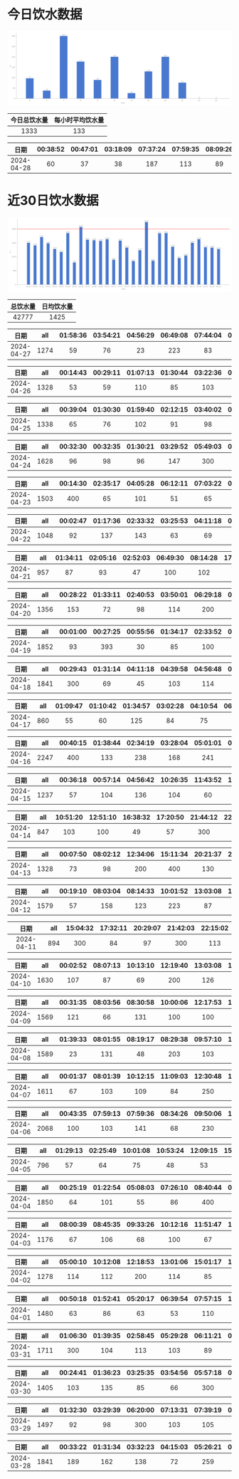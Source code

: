 # 今日饮水数据

<div align=center>
<img src="today.png" style="zoom: 100%;" />

| 今日总饮水量 | 每小时平均饮水量 |
| :----: | :----: |
| 1333 | 133 |
</div>

| 日期 | 00:38:52 | 00:47:01 | 03:18:09 | 07:37:24 | 07:59:35 | 08:09:26 | 08:56:47 | 09:57:55 | 12:21:56 | 13:01:59 | 14:18:13 | 20:32:00 | 21:32:20 |
| :----: | :----: | :----: | :----: | :----: | :----: | :----: | :----: | :----: | :----: | :----: | :----: | :----: | :----: |
| 2024-04-28 | 60 | 37 | 38 | 187 | 113 | 89 | 88 | 89 | 200 | 26 | 130 | 200 | 76 |

# 近30日饮水数据

<div align=center>
<img src="30.png"style="zoom: 100%;" />

| 总饮水量 | 日均饮水量 |
| :----: | :----: |
| 42777 | 1425 |
</div>

| 日期 | all | 01:58:36 | 03:54:21 | 04:56:29 | 06:49:08 | 07:44:04 | 09:35:15 | 10:26:04 | 17:44:49 | 19:06:26 | 23:15:59 | 23:40:42 |
| :----: | :----: | :----: | :----: | :----: | :----: | :----: | :----: | :----: | :----: | :----: | :----: | :----: |
| 2024-04-27 | 1274 | 59 | 76 | 23 | 223 | 83 | 48 | 66 | 68 | 250 | 300 | 78 |

| 日期 | all | 00:14:43 | 00:29:11 | 01:07:13 | 01:30:44 | 03:22:36 | 04:08:49 | 05:02:26 | 07:24:03 | 09:25:16 | 18:26:20 | 20:32:52 | 22:02:38 | 22:23:09 | 23:56:45 |
| :----: | :----: | :----: | :----: | :----: | :----: | :----: | :----: | :----: | :----: | :----: | :----: | :----: | :----: | :----: | :----: |
| 2024-04-26 | 1328 | 53 | 59 | 110 | 85 | 103 | 72 | 85 | 56 | 66 | 300 | 78 | 123 | 67 | 71 |

| 日期 | all | 00:39:04 | 01:30:30 | 01:59:40 | 02:12:15 | 03:40:02 | 03:56:37 | 05:28:05 | 07:32:53 | 07:35:25 | 18:37:12 | 20:33:33 | 21:56:05 | 22:30:40 |
| :----: | :----: | :----: | :----: | :----: | :----: | :----: | :----: | :----: | :----: | :----: | :----: | :----: | :----: | :----: |
| 2024-04-25 | 1338 | 65 | 76 | 102 | 91 | 98 | 60 | 67 | 32 | 87 | 300 | 100 | 200 | 60 |

| 日期 | all | 00:32:30 | 00:32:35 | 01:30:21 | 03:29:52 | 05:49:03 | 06:01:13 | 16:46:05 | 20:16:26 | 20:48:06 | 21:18:16 | 22:42:37 | 23:20:21 | 23:53:15 |
| :----: | :----: | :----: | :----: | :----: | :----: | :----: | :----: | :----: | :----: | :----: | :----: | :----: | :----: | :----: |
| 2024-04-24 | 1628 | 96 | 98 | 96 | 147 | 300 | 55 | 67 | 300 | 83 | 137 | 57 | 103 | 89 |

| 日期 | all | 00:14:30 | 02:35:17 | 04:05:28 | 06:12:11 | 07:03:22 | 07:51:23 | 09:29:12 | 17:02:58 | 18:23:11 | 19:27:37 | 20:36:15 | 21:15:17 | 21:35:35 |
| :----: | :----: | :----: | :----: | :----: | :----: | :----: | :----: | :----: | :----: | :----: | :----: | :----: | :----: | :----: |
| 2024-04-23 | 1503 | 400 | 65 | 101 | 51 | 65 | 37 | 88 | 77 | 99 | 114 | 62 | 69 | 275 |

| 日期 | all | 00:02:47 | 01:17:36 | 02:33:32 | 03:25:53 | 04:11:18 | 05:53:06 | 07:51:50 | 16:56:43 | 18:03:23 | 20:34:07 |
| :----: | :----: | :----: | :----: | :----: | :----: | :----: | :----: | :----: | :----: | :----: | :----: |
| 2024-04-22 | 1048 | 92 | 137 | 143 | 63 | 69 | 73 | 53 | 48 | 300 | 70 |

| 日期 | all | 01:34:11 | 02:05:16 | 02:52:03 | 06:49:30 | 08:14:28 | 17:37:12 | 19:07:40 | 19:31:02 | 23:51:37 |
| :----: | :----: | :----: | :----: | :----: | :----: | :----: | :----: | :----: | :----: | :----: |
| 2024-04-21 | 957 | 87 | 93 | 47 | 100 | 102 | 67 | 94 | 67 | 300 |

| 日期 | all | 00:28:22 | 01:33:11 | 02:40:53 | 03:50:01 | 06:29:18 | 07:22:59 | 08:57:59 | 16:07:42 | 18:23:54 | 19:07:52 | 20:27:32 | 21:03:52 | 21:50:26 |
| :----: | :----: | :----: | :----: | :----: | :----: | :----: | :----: | :----: | :----: | :----: | :----: | :----: | :----: | :----: |
| 2024-04-20 | 1356 | 153 | 72 | 98 | 114 | 200 | 89 | 64 | 67 | 100 | 79 | 86 | 118 | 116 |

| 日期 | all | 00:01:00 | 00:27:25 | 00:55:56 | 01:34:17 | 02:33:52 | 03:04:18 | 03:30:54 | 04:51:25 | 07:25:57 | 08:36:51 | 16:45:04 | 18:17:37 | 18:52:43 | 20:42:27 | 22:41:58 |
| :----: | :----: | :----: | :----: | :----: | :----: | :----: | :----: | :----: | :----: | :----: | :----: | :----: | :----: | :----: | :----: | :----: |
| 2024-04-19 | 1852 | 93 | 393 | 30 | 85 | 100 | 251 | 66 | 183 | 64 | 68 | 91 | 200 | 60 | 82 | 86 |

| 日期 | all | 00:29:43 | 01:31:14 | 04:11:18 | 04:39:58 | 04:56:48 | 05:11:45 | 06:45:07 | 07:36:01 | 08:10:44 | 14:16:02 | 17:02:00 | 18:16:54 | 19:25:39 | 20:29:12 | 20:49:14 | 21:34:49 |
| :----: | :----: | :----: | :----: | :----: | :----: | :----: | :----: | :----: | :----: | :----: | :----: | :----: | :----: | :----: | :----: | :----: | :----: |
| 2024-04-18 | 1841 | 300 | 69 | 45 | 103 | 114 | 89 | 89 | 143 | 67 | 84 | 92 | 206 | 86 | 129 | 100 | 125 |

| 日期 | all | 01:09:47 | 01:10:42 | 01:34:57 | 03:02:28 | 04:10:54 | 06:21:15 | 07:06:25 | 09:13:13 | 17:47:33 | 19:15:48 | 20:23:20 |
| :----: | :----: | :----: | :----: | :----: | :----: | :----: | :----: | :----: | :----: | :----: | :----: | :----: |
| 2024-04-17 | 860 | 55 | 60 | 125 | 84 | 75 | 32 | 83 | 74 | 148 | 64 | 60 |

| 日期 | all | 00:40:15 | 01:38:44 | 02:34:19 | 03:28:04 | 05:01:01 | 05:33:05 | 07:26:00 | 12:53:41 | 16:42:55 | 18:28:01 | 18:58:30 | 20:36:35 | 21:33:23 | 22:26:13 |
| :----: | :----: | :----: | :----: | :----: | :----: | :----: | :----: | :----: | :----: | :----: | :----: | :----: | :----: | :----: | :----: |
| 2024-04-16 | 2247 | 400 | 133 | 238 | 168 | 241 | 91 | 210 | 46 | 84 | 123 | 123 | 125 | 155 | 110 |

| 日期 | all | 00:36:18 | 00:57:14 | 04:56:42 | 10:26:35 | 11:43:52 | 12:30:24 | 13:50:03 | 14:44:44 | 16:19:46 | 18:44:16 | 20:28:08 |
| :----: | :----: | :----: | :----: | :----: | :----: | :----: | :----: | :----: | :----: | :----: | :----: | :----: |
| 2024-04-15 | 1237 | 57 | 104 | 136 | 104 | 60 | 53 | 300 | 83 | 60 | 52 | 228 |

| 日期 | all | 10:51:20 | 12:51:10 | 16:38:32 | 17:20:50 | 21:44:12 | 22:04:33 | 23:28:48 |
| :----: | :----: | :----: | :----: | :----: | :----: | :----: | :----: | :----: |
| 2024-04-14 | 847 | 103 | 100 | 49 | 57 | 300 | 105 | 133 |

| 日期 | all | 00:07:50 | 08:02:12 | 12:34:06 | 15:11:34 | 20:21:37 | 21:52:21 | 23:12:32 | 23:55:04 |
| :----: | :----: | :----: | :----: | :----: | :----: | :----: | :----: | :----: | :----: |
| 2024-04-13 | 1328 | 73 | 98 | 200 | 400 | 130 | 67 | 300 | 60 |

| 日期 | all | 00:19:10 | 08:03:04 | 08:14:33 | 10:01:52 | 13:03:08 | 15:12:17 | 17:38:10 | 19:06:13 | 19:33:39 | 22:31:37 | 23:59:24 |
| :----: | :----: | :----: | :----: | :----: | :----: | :----: | :----: | :----: | :----: | :----: | :----: | :----: |
| 2024-04-12 | 1579 | 57 | 158 | 123 | 223 | 87 | 101 | 104 | 218 | 112 | 300 | 96 |

| 日期 | all | 15:04:32 | 17:32:11 | 20:29:07 | 21:42:03 | 22:15:02 |
| :----: | :----: | :----: | :----: | :----: | :----: | :----: |
| 2024-04-11 | 894 | 300 | 84 | 97 | 300 | 113 |

| 日期 | all | 00:02:52 | 08:07:13 | 10:13:10 | 12:19:40 | 13:03:08 | 14:59:41 | 16:14:11 | 16:41:51 | 19:42:05 | 21:32:03 | 23:02:15 |
| :----: | :----: | :----: | :----: | :----: | :----: | :----: | :----: | :----: | :----: | :----: | :----: | :----: |
| 2024-04-10 | 1630 | 107 | 87 | 69 | 200 | 126 | 289 | 84 | 167 | 300 | 80 | 121 |

| 日期 | all | 00:31:35 | 08:03:56 | 08:30:58 | 10:00:06 | 12:17:53 | 13:56:11 | 14:59:50 | 16:08:37 | 17:19:06 | 17:32:22 | 20:20:31 | 21:53:10 | 22:32:34 |
| :----: | :----: | :----: | :----: | :----: | :----: | :----: | :----: | :----: | :----: | :----: | :----: | :----: | :----: | :----: |
| 2024-04-09 | 1569 | 121 | 66 | 131 | 100 | 100 | 112 | 254 | 247 | 12 | 86 | 125 | 96 | 119 |

| 日期 | all | 01:39:33 | 08:01:55 | 08:19:17 | 08:29:38 | 09:57:10 | 12:20:06 | 13:04:11 | 15:13:28 | 17:29:59 | 18:20:38 | 19:07:58 | 21:18:35 | 23:11:17 |
| :----: | :----: | :----: | :----: | :----: | :----: | :----: | :----: | :----: | :----: | :----: | :----: | :----: | :----: | :----: |
| 2024-04-08 | 1589 | 23 | 131 | 48 | 203 | 103 | 200 | 102 | 105 | 104 | 125 | 199 | 149 | 97 |

| 日期 | all | 00:01:37 | 08:01:39 | 10:12:15 | 11:09:03 | 12:30:48 | 13:06:24 | 15:02:54 | 16:05:49 | 17:32:31 | 18:34:57 | 21:50:39 | 22:55:15 |
| :----: | :----: | :----: | :----: | :----: | :----: | :----: | :----: | :----: | :----: | :----: | :----: | :----: | :----: |
| 2024-04-07 | 1611 | 67 | 103 | 109 | 84 | 250 | 73 | 232 | 109 | 113 | 84 | 300 | 87 |

| 日期 | all | 00:43:35 | 07:59:13 | 07:59:36 | 08:34:26 | 09:50:06 | 10:16:49 | 11:33:32 | 12:17:49 | 13:05:16 | 14:28:51 | 14:52:59 | 15:16:54 | 16:31:37 | 17:08:00 | 20:57:46 | 23:47:34 |
| :----: | :----: | :----: | :----: | :----: | :----: | :----: | :----: | :----: | :----: | :----: | :----: | :----: | :----: | :----: | :----: | :----: | :----: |
| 2024-04-06 | 2068 | 100 | 103 | 141 | 68 | 230 | 107 | 102 | 200 | 137 | 103 | 96 | 83 | 114 | 145 | 250 | 89 |

| 日期 | all | 01:29:13 | 02:25:49 | 10:01:08 | 10:53:24 | 12:09:15 | 15:28:23 | 17:03:09 | 17:41:01 | 20:21:01 | 23:25:09 |
| :----: | :----: | :----: | :----: | :----: | :----: | :----: | :----: | :----: | :----: | :----: | :----: |
| 2024-04-05 | 796 | 57 | 64 | 75 | 48 | 53 | 58 | 47 | 62 | 250 | 82 |

| 日期 | all | 00:25:19 | 01:22:54 | 05:08:03 | 07:26:10 | 08:40:44 | 09:50:59 | 11:08:53 | 11:56:14 | 12:02:51 | 12:49:28 | 16:06:01 | 16:56:03 | 19:59:34 | 20:40:55 | 22:38:19 | 22:59:06 | 23:41:28 |
| :----: | :----: | :----: | :----: | :----: | :----: | :----: | :----: | :----: | :----: | :----: | :----: | :----: | :----: | :----: | :----: | :----: | :----: | :----: |
| 2024-04-04 | 1850 | 64 | 101 | 55 | 86 | 400 | 82 | 66 | 68 | 80 | 68 | 87 | 102 | 300 | 82 | 87 | 61 | 61 |

| 日期 | all | 08:00:39 | 08:45:35 | 09:33:26 | 10:12:16 | 11:51:47 | 13:03:58 | 14:39:59 | 15:15:15 | 16:58:25 | 17:52:48 | 23:02:08 |
| :----: | :----: | :----: | :----: | :----: | :----: | :----: | :----: | :----: | :----: | :----: | :----: | :----: |
| 2024-04-03 | 1176 | 67 | 106 | 68 | 100 | 67 | 102 | 153 | 96 | 53 | 64 | 300 |

| 日期 | all | 05:00:10 | 10:12:08 | 12:18:53 | 13:01:06 | 15:01:17 | 15:49:16 | 16:56:02 | 19:21:22 | 21:21:43 |
| :----: | :----: | :----: | :----: | :----: | :----: | :----: | :----: | :----: | :----: | :----: |
| 2024-04-02 | 1278 | 114 | 112 | 200 | 114 | 85 | 163 | 110 | 300 | 80 |

| 日期 | all | 00:50:18 | 01:52:41 | 05:20:17 | 06:39:54 | 07:57:15 | 10:01:06 | 12:14:51 | 13:03:49 | 15:12:54 | 17:43:08 | 21:26:25 | 22:09:31 | 23:01:17 | 23:06:47 |
| :----: | :----: | :----: | :----: | :----: | :----: | :----: | :----: | :----: | :----: | :----: | :----: | :----: | :----: | :----: | :----: |
| 2024-04-01 | 1480 | 63 | 86 | 63 | 53 | 110 | 113 | 200 | 104 | 66 | 70 | 300 | 77 | 112 | 63 |

| 日期 | all | 01:06:30 | 01:39:35 | 02:58:45 | 05:29:28 | 06:11:21 | 07:14:11 | 07:20:58 | 08:10:13 | 15:38:56 | 19:32:14 | 19:36:26 | 20:31:13 | 22:03:20 | 23:13:49 | 23:19:33 | 23:39:29 |
| :----: | :----: | :----: | :----: | :----: | :----: | :----: | :----: | :----: | :----: | :----: | :----: | :----: | :----: | :----: | :----: | :----: | :----: |
| 2024-03-31 | 1711 | 300 | 104 | 113 | 103 | 89 | 20 | 92 | 82 | 79 | 100 | 74 | 65 | 51 | 250 | 89 | 100 |

| 日期 | all | 00:24:41 | 01:36:23 | 03:25:35 | 03:54:56 | 05:57:18 | 06:57:24 | 07:29:07 | 08:41:30 | 18:28:28 | 22:29:08 |
| :----: | :----: | :----: | :----: | :----: | :----: | :----: | :----: | :----: | :----: | :----: | :----: |
| 2024-03-30 | 1405 | 103 | 135 | 85 | 66 | 300 | 130 | 114 | 100 | 72 | 300 |

| 日期 | all | 01:32:30 | 03:29:39 | 06:20:00 | 07:13:31 | 07:39:19 | 07:43:29 | 08:19:27 | 09:16:25 | 19:21:08 | 20:38:33 | 21:30:35 | 22:29:52 |
| :----: | :----: | :----: | :----: | :----: | :----: | :----: | :----: | :----: | :----: | :----: | :----: | :----: | :----: |
| 2024-03-29 | 1497 | 92 | 98 | 300 | 103 | 105 | 31 | 103 | 81 | 250 | 114 | 120 | 100 |

| 日期 | all | 00:33:22 | 01:31:34 | 03:32:23 | 04:15:03 | 05:26:21 | 05:53:40 | 06:14:41 | 06:49:16 | 07:53:36 | 08:35:54 | 09:18:23 | 17:44:53 | 17:47:47 | 18:22:24 | 20:30:50 | 22:28:34 |
| :----: | :----: | :----: | :----: | :----: | :----: | :----: | :----: | :----: | :----: | :----: | :----: | :----: | :----: | :----: | :----: | :----: | :----: |
| 2024-03-28 | 1841 | 189 | 162 | 138 | 72 | 259 | 140 | 127 | 99 | 60 | 68 | 90 | 100 | 128 | 89 | 32 | 88 |

